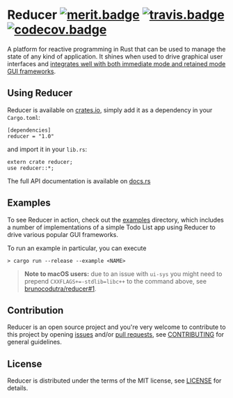 # Reducer [![merit.badge]][merit.reducer] [![travis.badge]][travis.home] [![codecov.badge]][codecov.reducer]

A platform for reactive programming in Rust that can be used to manage the state of
any kind of application. It shines when used to drive graphical user interfaces and
[integrates well with both immediate mode and retained mode GUI frameworks](#examples).

## Using Reducer

Reducer is available on [crates.io], simply add it as a dependency in your `Cargo.toml`:

```
[dependencies]
reducer = "1.0"
```

and import it in your `lib.rs`:

```
extern crate reducer;
use reducer::*;
```

The full API documentation is available on [docs.rs]


## Examples

To see Reducer in action, check out the [examples] directory, which includes a number of
implementations of a simple Todo List app using Reducer to drive various popular GUI frameworks.

To run an example in particular, you can execute

```
> cargo run --release --example <NAME>
```

> **Note to macOS users:** due to an issue with `ui-sys` you might need to prepend 
> `CXXFLAGS+=-stdlib=libc++` to the command above, see 
> [brunocodutra/reducer#1](https://github.com/brunocodutra/reducer/issues/1).

## Contribution

Reducer is an open source project and you're very welcome to contribute to this project by
opening [issues] and/or [pull requests][pulls], see [CONTRIBUTING][CONTRIBUTING] for general
guidelines.

## License

Reducer is distributed under the terms of the MIT license, see [LICENSE] for details.

[merit.badge]:      http://meritbadge.herokuapp.com/reducer
[merit.reducer]:    https://crates.io/crates/reducer

[travis.home]:      https://travis-ci.org/brunocodutra/reducer
[travis.badge]:     https://travis-ci.org/brunocodutra/reducer.svg?branch=master

[codecov.reducer]:  https://codecov.io/gh/brunocodutra/reducer
[codecov.badge]:    https://codecov.io/gh/brunocodutra/reducer/branch/master/graph/badge.svg

[crates.io]:        https://crates.io/crates/reducer
[docs.rs]:          https://docs.rs/reducer

[issues]:           https://github.com/brunocodutra/reducer/issues
[pulls]:            https://github.com/brunocodutra/reducer/pulls
[examples]:         https://github.com/brunocodutra/reducer/tree/master/examples

[LICENSE]:          https://github.com/brunocodutra/reducer/blob/master/LICENSE
[CONTRIBUTING]:     https://github.com/brunocodutra/reducer/blob/master/CONTRIBUTING.md
